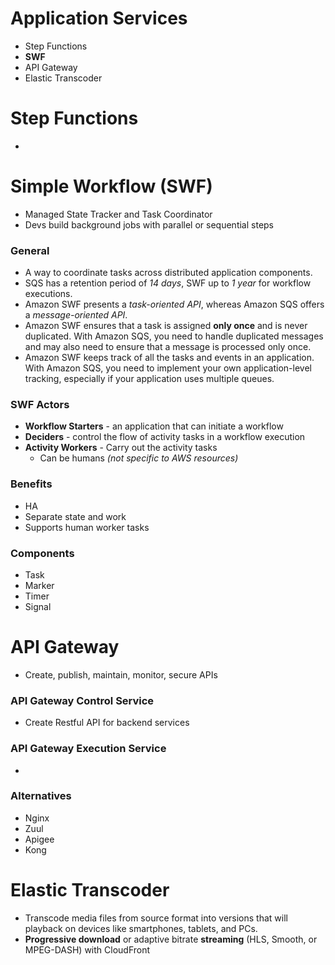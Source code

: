 # Application Services
* Step Functions
* **SWF**
* API Gateway
* Elastic Transcoder


# Step Functions
*


# Simple Workflow (SWF)
* Managed State Tracker and Task Coordinator
* Devs build background jobs with parallel or sequential steps

### General
* A way to coordinate tasks across distributed application components.
* SQS has a retention period of *14 days*, SWF up to *1 year* for workflow executions.
* Amazon SWF presents a *task-oriented API*, whereas Amazon SQS offers a *message-oriented API*.
* Amazon SWF ensures that a task is assigned **only once** and is never duplicated. With Amazon SQS, you need to handle duplicated messages and may also need to ensure that a message is processed only once.
* Amazon SWF keeps track of all the tasks and events in an application.  With Amazon SQS, you need to implement your own application-level tracking, especially if your application uses multiple queues.

### SWF Actors
* **Workflow Starters** - an application that can initiate a workflow
* **Deciders** - control the flow of activity tasks in a workflow execution
* **Activity Workers** - Carry out the activity tasks
  * Can be humans *(not specific to AWS resources)*

### Benefits
* HA
* Separate state and work
* Supports human worker tasks

### Components
* Task
* Marker
* Timer
* Signal


# API Gateway
* Create, publish, maintain, monitor, secure APIs

### API Gateway Control Service
* Create Restful API for backend services

### API Gateway Execution Service
*

### Alternatives
* Nginx
* Zuul
* Apigee
* Kong


# Elastic Transcoder
* Transcode media files from source format into versions that will playback on devices like smartphones, tablets, and PCs.
* **Progressive download** or adaptive bitrate **streaming** (HLS, Smooth, or MPEG-DASH) with CloudFront
